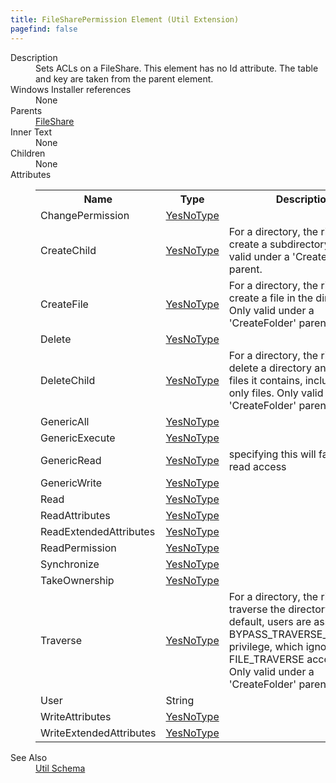 ```yaml
---
title: FileSharePermission Element (Util Extension)
pagefind: false
---
```

<dl>
  <dt>Description</dt>
  <dd>                 Sets ACLs on a FileShare.  This element has no Id attribute.                 The table and key are taken from the parent element.             </dd>
  <dt>Windows Installer references</dt>
  <dd>None</dd>
  <dt>Parents</dt>
  <dd>
    <a href="../../util/fileshare" class="extension">FileShare</a>
  </dd>
  <dt>Inner Text</dt>
  <dd>None</dd>
  <dt>Children</dt>
  <dd>None</dd>
  <dt>Attributes</dt>
  <dd>
    <table cellspacing="0" cellpadding="0" class="schema">
      <tr>
        <th width="15%">Name</th>
        <th width="15%">Type</th>
        <th width="65%">Description</th>
        <th width="15%">Required</th>
      </tr>
      <tr>
        <td>ChangePermission</td>
        <td><a href="../../util/simple_type_yesnotype">YesNoType</a></td>
        <td>&nbsp;</td>
        <td>&nbsp;</td>
      </tr>
      <tr>
        <td>CreateChild</td>
        <td><a href="../../util/simple_type_yesnotype">YesNoType</a></td>
        <td>For a directory, the right to create a subdirectory.  Only valid under a 'CreateFolder' parent.</td>
        <td>&nbsp;</td>
      </tr>
      <tr>
        <td>CreateFile</td>
        <td><a href="../../util/simple_type_yesnotype">YesNoType</a></td>
        <td>For a directory, the right to create a file in the directory.  Only valid under a 'CreateFolder' parent.</td>
        <td>&nbsp;</td>
      </tr>
      <tr>
        <td>Delete</td>
        <td><a href="../../util/simple_type_yesnotype">YesNoType</a></td>
        <td>&nbsp;</td>
        <td>&nbsp;</td>
      </tr>
      <tr>
        <td>DeleteChild</td>
        <td><a href="../../util/simple_type_yesnotype">YesNoType</a></td>
        <td>For a directory, the right to delete a directory and all the files it contains, including read-only files.  Only valid under a 'CreateFolder' parent.</td>
        <td>&nbsp;</td>
      </tr>
      <tr>
        <td>GenericAll</td>
        <td><a href="../../util/simple_type_yesnotype">YesNoType</a></td>
        <td>&nbsp;</td>
        <td>&nbsp;</td>
      </tr>
      <tr>
        <td>GenericExecute</td>
        <td><a href="../../util/simple_type_yesnotype">YesNoType</a></td>
        <td>&nbsp;</td>
        <td>&nbsp;</td>
      </tr>
      <tr>
        <td>GenericRead</td>
        <td><a href="../../util/simple_type_yesnotype">YesNoType</a></td>
        <td>specifying this will fail to grant read access</td>
        <td>&nbsp;</td>
      </tr>
      <tr>
        <td>GenericWrite</td>
        <td><a href="../../util/simple_type_yesnotype">YesNoType</a></td>
        <td>&nbsp;</td>
        <td>&nbsp;</td>
      </tr>
      <tr>
        <td>Read</td>
        <td><a href="../../util/simple_type_yesnotype">YesNoType</a></td>
        <td>&nbsp;</td>
        <td>&nbsp;</td>
      </tr>
      <tr>
        <td>ReadAttributes</td>
        <td><a href="../../util/simple_type_yesnotype">YesNoType</a></td>
        <td>&nbsp;</td>
        <td>&nbsp;</td>
      </tr>
      <tr>
        <td>ReadExtendedAttributes</td>
        <td><a href="../../util/simple_type_yesnotype">YesNoType</a></td>
        <td>&nbsp;</td>
        <td>&nbsp;</td>
      </tr>
      <tr>
        <td>ReadPermission</td>
        <td><a href="../../util/simple_type_yesnotype">YesNoType</a></td>
        <td>&nbsp;</td>
        <td>&nbsp;</td>
      </tr>
      <tr>
        <td>Synchronize</td>
        <td><a href="../../util/simple_type_yesnotype">YesNoType</a></td>
        <td>&nbsp;</td>
        <td>&nbsp;</td>
      </tr>
      <tr>
        <td>TakeOwnership</td>
        <td><a href="../../util/simple_type_yesnotype">YesNoType</a></td>
        <td>&nbsp;</td>
        <td>&nbsp;</td>
      </tr>
      <tr>
        <td>Traverse</td>
        <td><a href="../../util/simple_type_yesnotype">YesNoType</a></td>
        <td>For a directory, the right to traverse the directory.  By default, users are assigned the BYPASS_TRAVERSE_CHECKING privilege, which ignores the FILE_TRAVERSE access right.  Only valid under a 'CreateFolder' parent.</td>
        <td>&nbsp;</td>
      </tr>
      <tr>
        <td>User</td>
        <td>String</td>
        <td>&nbsp;</td>
        <td>Yes</td>
      </tr>
      <tr>
        <td>WriteAttributes</td>
        <td><a href="../../util/simple_type_yesnotype">YesNoType</a></td>
        <td>&nbsp;</td>
        <td>&nbsp;</td>
      </tr>
      <tr>
        <td>WriteExtendedAttributes</td>
        <td><a href="../../util/simple_type_yesnotype">YesNoType</a></td>
        <td>&nbsp;</td>
        <td>&nbsp;</td>
      </tr>
    </table>
  </dd>
  <dt>See Also</dt>
  <dd>
    <a href="../">Util Schema</a>
  </dd>
</dl>
